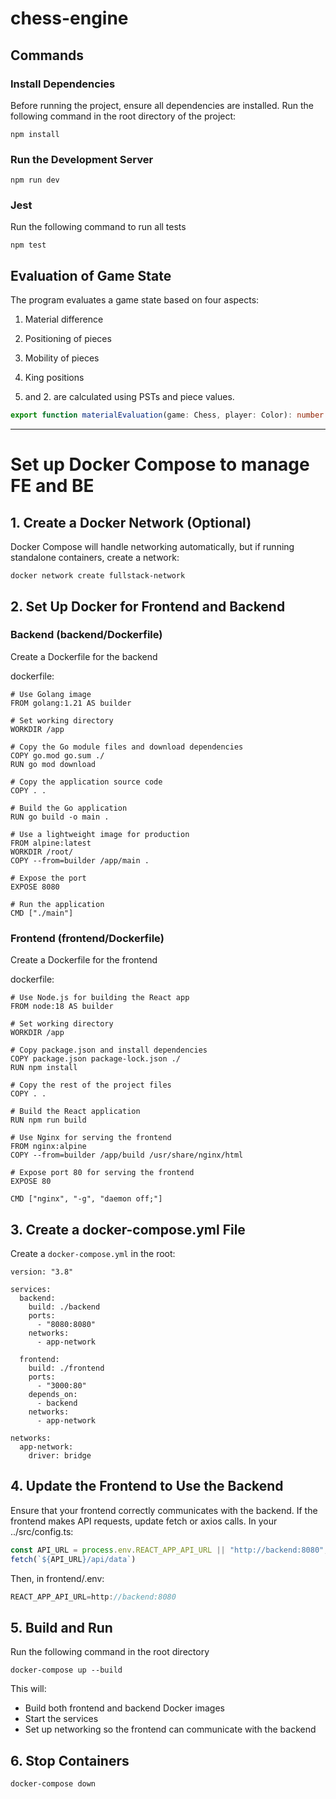 # chess-engine

## Commands
### Install Dependencies
Before running the project, ensure all dependencies are installed. Run the following command in the root directory of the project:
```
npm install
```

### Run the Development Server
```
npm run dev
```

### Jest
Run the following command to run all tests
```
npm test
```

## Evaluation of Game State
The program evaluates a game state based on four aspects:
1. Material difference
2. Positioning of pieces
3. Mobility of pieces
4. King positions

1. and 2. are calculated using PSTs and piece values.
``` typescript
export function materialEvaluation(game: Chess, player: Color): number
```
---

# Set up Docker Compose to manage FE and BE
## 1. Create a Docker Network (Optional)
Docker Compose will handle networking automatically, but if running standalone containers, create a network:
```
docker network create fullstack-network
```
## 2. Set Up Docker for Frontend and Backend
### Backend (backend/Dockerfile)
Create a Dockerfile for the backend

dockerfile:
```
# Use Golang image
FROM golang:1.21 AS builder

# Set working directory
WORKDIR /app

# Copy the Go module files and download dependencies
COPY go.mod go.sum ./
RUN go mod download

# Copy the application source code
COPY . .

# Build the Go application
RUN go build -o main .

# Use a lightweight image for production
FROM alpine:latest
WORKDIR /root/
COPY --from=builder /app/main .

# Expose the port
EXPOSE 8080

# Run the application
CMD ["./main"]

```
### Frontend (frontend/Dockerfile)
Create a Dockerfile for the frontend

dockerfile:
```
# Use Node.js for building the React app
FROM node:18 AS builder

# Set working directory
WORKDIR /app

# Copy package.json and install dependencies
COPY package.json package-lock.json ./
RUN npm install

# Copy the rest of the project files
COPY . .

# Build the React application
RUN npm run build

# Use Nginx for serving the frontend
FROM nginx:alpine
COPY --from=builder /app/build /usr/share/nginx/html

# Expose port 80 for serving the frontend
EXPOSE 80

CMD ["nginx", "-g", "daemon off;"]

```
## 3. Create a docker-compose.yml File
Create a ```docker-compose.yml``` in the root:
```
version: "3.8"

services:
  backend:
    build: ./backend
    ports:
      - "8080:8080"
    networks:
      - app-network

  frontend:
    build: ./frontend
    ports:
      - "3000:80"
    depends_on:
      - backend
    networks:
      - app-network

networks:
  app-network:
    driver: bridge

```
## 4. Update the Frontend to Use the Backend

Ensure that your frontend correctly communicates with the backend. If the frontend makes API requests, update fetch or axios calls. 
In your ../src/config.ts:

```Typescript
const API_URL = process.env.REACT_APP_API_URL || "http://backend:8080";
fetch(`${API_URL}/api/data`)
```
Then, in frontend/.env:

```Typescript
REACT_APP_API_URL=http://backend:8080

```

## 5. Build and Run

Run the following command in the root directory
```
docker-compose up --build
```

This will:

- Build both frontend and backend Docker images
- Start the services
- Set up networking so the frontend can communicate with the backend

## 6. Stop Containers

```
docker-compose down
```

